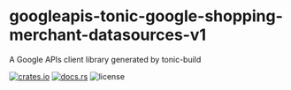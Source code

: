 # googleapis-tonic-google-shopping-merchant-datasources-v1

A Google APIs client library generated by tonic-build

[![crates.io](https://img.shields.io/crates/v/googleapis-tonic-google-shopping-merchant-datasources-v1)](https://crates.io/crates/googleapis-tonic-google-shopping-merchant-datasources-v1)
[![docs.rs](https://img.shields.io/docsrs/googleapis-tonic-google-shopping-merchant-datasources-v1)](https://docs.rs/googleapis-tonic-google-shopping-merchant-datasources-v1)
![license](https://img.shields.io/crates/l/googleapis-tonic-google-shopping-merchant-datasources-v1)
